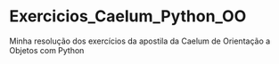 # Exercicios_Caelum_Python_OO
Minha resolução dos exercícios da apostila da Caelum de Orientação a Objetos com Python
